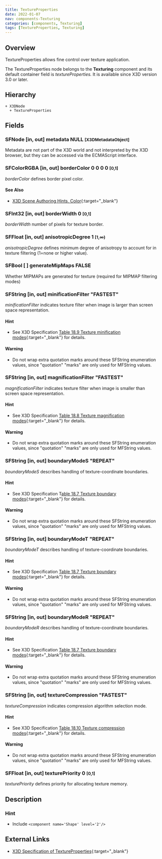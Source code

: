 ```yaml
---
title: TextureProperties
date: 2022-01-07
nav: components-Texturing
categories: [components, Texturing]
tags: [TextureProperties, Texturing]
---
```

<style>
.post h3 {
  word-spacing: 0.2em;
}
</style>

## Overview

TextureProperties allows fine control over texture application.

The TextureProperties node belongs to the **Texturing** component and its default container field is *textureProperties.* It is available since X3D version 3.0 or later.

## Hierarchy

```
+ X3DNode
  + TextureProperties
```

## Fields

### SFNode [in, out] **metadata** NULL <small>[X3DMetadataObject]</small>

Metadata are not part of the X3D world and not interpreted by the X3D browser, but they can be accessed via the ECMAScript interface.

### SFColorRGBA [in, out] **borderColor** 0 0 0 0 <small>[0,1]</small>

*borderColor* defines border pixel color.

#### See Also

- [X3D Scene Authoring Hints, Color](https://www.web3d.org/x3d/content/examples/X3dSceneAuthoringHints.html#Color){:target="_blank"}

### SFInt32 [in, out] **borderWidth** 0 <small>[0,1]</small>

*borderWidth* number of pixels for texture border.

### SFFloat [in, out] **anisotropicDegree** 1 <small>[1,∞)</small>

*anisotropicDegree* defines minimum degree of anisotropy to account for in texture filtering (1=none or higher value).

### SFBool [ ] **generateMipMaps** FALSE

Whether MIPMAPs are generated for texture (required for MIPMAP filtering modes)

### SFString [in, out] **minificationFilter** "FASTEST"

*minificationFilter* indicates texture filter when image is larger than screen space representation.

#### Hint

- See X3D Specification [Table 18.9 Texture minification modes](https://www.web3d.org/files/specifications/19775-1/V3.3/Part01/components/texturing.html#t-TextureMinificationModes){:target="_blank"} for details.

#### Warning

- Do not wrap extra quotation marks around these SFString enumeration values, since "quotation" "marks" are only used for MFString values.

### SFString [in, out] **magnificationFilter** "FASTEST"

*magnificationFilter* indicates texture filter when image is smaller than screen space representation.

#### Hint

- See X3D Specification [Table 18.8 Texture magnification modes](https://www.web3d.org/files/specifications/19775-1/V3.3/Part01/components/texturing.html#t-TextureMagnificationModes){:target="_blank"} for details.

#### Warning

- Do not wrap extra quotation marks around these SFString enumeration values, since "quotation" "marks" are only used for MFString values.

### SFString [in, out] **boundaryModeS** "REPEAT"

*boundaryModeS* describes handling of texture-coordinate boundaries.

#### Hint

- See X3D Specification T[able 18.7 Texture boundary modes](https://www.web3d.org/files/specifications/19775-1/V3.3/Part01/components/texturing.html#t-TextureBoundaryModes){:target="_blank"} for details.

#### Warning

- Do not wrap extra quotation marks around these SFString enumeration values, since "quotation" "marks" are only used for MFString values.

### SFString [in, out] **boundaryModeT** "REPEAT"

*boundaryModeT* describes handling of texture-coordinate boundaries.

#### Hint

- See X3D Specification [Table 18.7 Texture boundary modes](https://www.web3d.org/files/specifications/19775-1/V3.3/Part01/components/texturing.html#t-TextureBoundaryModes){:target="_blank"} for details.

#### Warning

- Do not wrap extra quotation marks around these SFString enumeration values, since "quotation" "marks" are only used for MFString values.

### SFString [in, out] **boundaryModeR** "REPEAT"

*boundaryModeR* describes handling of texture-coordinate boundaries.

#### Hint

- See X3D Specification [Table 18.7 Texture boundary modes](https://www.web3d.org/files/specifications/19775-1/V3.3/Part01/components/texturing.html#t-TextureBoundaryModes){:target="_blank"} for details.

#### Warning

- Do not wrap extra quotation marks around these SFString enumeration values, since "quotation" "marks" are only used for MFString values.

### SFString [in, out] **textureCompression** "FASTEST"

*textureCompression* indicates compression algorithm selection mode.

#### Hint

- See X3D Specification [Table 18.10 Texture compression modes](https://www.web3d.org/files/specifications/19775-1/V3.3/Part01/components/texturing.html#t-TextureCompressionModes){:target="_blank"} for details.

#### Warning

- Do not wrap extra quotation marks around these SFString enumeration values, since "quotation" "marks" are only used for MFString values.

### SFFloat [in, out] **texturePriority** 0 <small>[0,1]</small>

*texturePriority* defines priority for allocating texture memory.

## Description

### Hint

- Include `<component name='Shape' level='2'/>`

## External Links

- [X3D Specification of TextureProperties](https://www.web3d.org/documents/specifications/19775-1/V4.0/Part01/components/texturing.html#TextureProperties){:target="_blank"}
